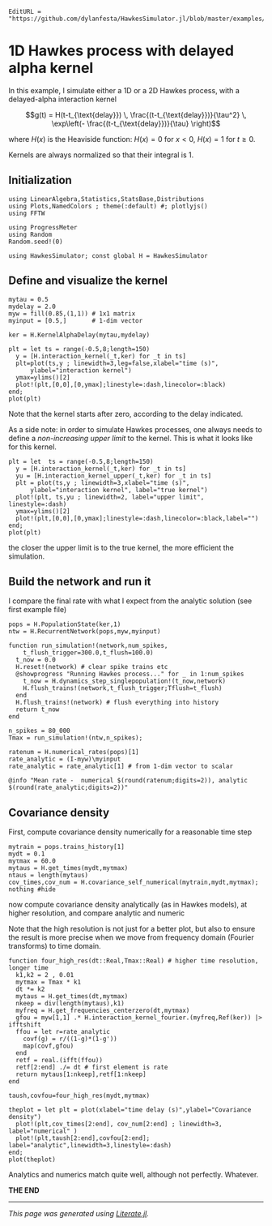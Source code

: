 ```@meta
EditURL = "https://github.com/dylanfesta/HawkesSimulator.jl/blob/master/examples/alphadelay.jl"
```

# 1D Hawkes process with delayed alpha kernel

In this example, I simulate either a 1D or a 2D Hawkes process, with a
delayed-alpha interaction kernel

```math
g(t) = H(t-t_{\text{delay}}) \,  \frac{(t-t_{\text{delay}})}{\tau^2} \,
 \exp\left(- \frac{(t-t_{\text{delay}})}{\tau} \right)
```

where $H(x)$ is the Heaviside function: $H(x)=0$ for $x<0$, $H(x)=1$ for $t\geq 0$.

Kernels are always normalized so that their integral is 1.

## Initialization

````@example alphadelay
using LinearAlgebra,Statistics,StatsBase,Distributions
using Plots,NamedColors ; theme(:default) #; plotlyjs()
using FFTW

using ProgressMeter
using Random
Random.seed!(0)

using HawkesSimulator; const global H = HawkesSimulator
````

## Define and visualize the kernel

````@example alphadelay
mytau = 0.5
mydelay = 2.0
myw = fill(0.85,(1,1)) # 1x1 matrix
myinput = [0.5,]       # 1-dim vector

ker = H.KernelAlphaDelay(mytau,mydelay)

plt = let ts = range(-0.5,8;length=150)
  y = [H.interaction_kernel(_t,ker) for _t in ts]
  plt=plot(ts,y ; linewidth=3,leg=false,xlabel="time (s)",
      ylabel="interaction kernel")
  ymax=ylims()[2]
  plot!(plt,[0,0],[0,ymax];linestyle=:dash,linecolor=:black)
end;
plot(plt)
````

Note that the kernel starts after zero, according to the delay indicated.

As a side note: in order to simulate Hawkes processes, one always
needs to define a *non-increasing upper limit* to the kernel.
This is what it looks like for this kernel.

````@example alphadelay
plt = let  ts = range(-0.5,8;length=150)
  y = [H.interaction_kernel(_t,ker) for _t in ts]
  yu = [H.interaction_kernel_upper(_t,ker) for _t in ts]
  plt = plot(ts,y ; linewidth=3,xlabel="time (s)",
      ylabel="interaction kernel", label="true kernel")
  plot!(plt, ts,yu ; linewidth=2, label="upper limit", linestyle=:dash)
  ymax=ylims()[2]
  plot!(plt,[0,0],[0,ymax];linestyle=:dash,linecolor=:black,label="")
end;
plot(plt)
````

the closer the upper limit is to the true kernel,
the more efficient the simulation.

## Build the network and run it

I compare the final rate with what I expect from the analytic solution
(see first example file)

````@example alphadelay
pops = H.PopulationState(ker,1)
ntw = H.RecurrentNetwork(pops,myw,myinput)

function run_simulation!(network,num_spikes,
    t_flush_trigger=300.0,t_flush=100.0)
  t_now = 0.0
  H.reset!(network) # clear spike trains etc
  @showprogress "Running Hawkes process..." for _ in 1:num_spikes
    t_now = H.dynamics_step_singlepopulation!(t_now,network)
    H.flush_trains!(network,t_flush_trigger;Tflush=t_flush)
  end
  H.flush_trains!(network) # flush everything into history
  return t_now
end

n_spikes = 80_000
Tmax = run_simulation!(ntw,n_spikes);

ratenum = H.numerical_rates(pops)[1]
rate_analytic = (I-myw)\myinput
rate_analytic = rate_analytic[1] # from 1-dim vector to scalar

@info "Mean rate -  numerical $(round(ratenum;digits=2)), analytic  $(round(rate_analytic;digits=2))"
````

## Covariance density

First, compute covariance density numerically for a reasonable time step

````@example alphadelay
mytrain = pops.trains_history[1]
mydt = 0.1
myτmax = 60.0
mytaus = H.get_times(mydt,myτmax)
ntaus = length(mytaus)
cov_times,cov_num = H.covariance_self_numerical(mytrain,mydt,myτmax);
nothing #hide
````

now compute covariance density analytically (as in Hawkes models), at higher resolution,
and compare analytic and numeric

Note that the high resolution is not just for a better plot, but also to
ensure the result is more precise when we move from frequency domain
(Fourier transforms) to time domain.

````@example alphadelay
function four_high_res(dt::Real,Tmax::Real) # higher time resolution, longer time
  k1,k2 = 2 , 0.01
  myτmax = Tmax * k1
  dt *= k2
  mytaus = H.get_times(dt,myτmax)
  nkeep = div(length(mytaus),k1)
  myfreq = H.get_frequencies_centerzero(dt,myτmax)
  gfou = myw[1,1] .* H.interaction_kernel_fourier.(myfreq,Ref(ker)) |> ifftshift
  ffou = let r=rate_analytic
    covf(g) = r/((1-g)*(1-g'))
    map(covf,gfou)
  end
  retf = real.(ifft(ffou))
  retf[2:end] ./= dt # first element is rate
  return mytaus[1:nkeep],retf[1:nkeep]
end

taush,covfou=four_high_res(mydt,myτmax)

theplot = let plt = plot(xlabel="time delay (s)",ylabel="Covariance density")
  plot!(plt,cov_times[2:end], cov_num[2:end] ; linewidth=3, label="numerical" )
  plot!(plt,taush[2:end],covfou[2:end]; label="analytic",linewidth=3,linestyle=:dash)
end;
plot(theplot)
````

Analytics and numerics match quite well, although not perfectly. Whatever.

**THE END**

---

*This page was generated using [Literate.jl](https://github.com/fredrikekre/Literate.jl).*

